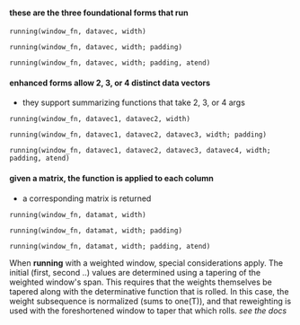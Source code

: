 
#### these are the three foundational forms that run

```
running(window_fn, datavec, width)

running(window_fn, datavec, width; padding)

running(window_fn, datavec, width; padding, atend)
```

#### enhanced forms allow 2, 3, or 4 distinct data vectors

- they support summarizing functions that take 2, 3, or 4 args

```
running(window_fn, datavec1, datavec2, width)

running(window_fn, datavec1, datavec2, datavec3, width; padding)

running(window_fn, datavec1, datavec2, datavec3, datavec4, width; padding, atend)
```

#### given a matrix, the function is applied to each column
- a corresponding matrix is returned

```
running(window_fn, datamat, width)

running(window_fn, datamat, width; padding)

running(window_fn, datamat, width; padding, atend)
```


When __running__ with a weighted window, 
special considerations apply. 
The initial (first, second ..) values are determined 
using a tapering of the weighted window's span.
This requires that the weights themselves
be tapered along with the determinative function that is rolled.
In this case, the weight subsequence is normalized
(sums to one(T)), and that reweighting is used with the
foreshortened window to taper that which rolls.
_see the docs_
